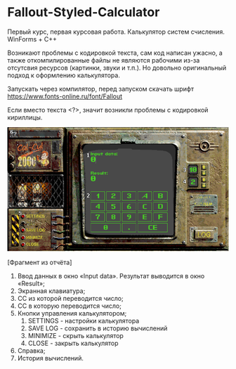 # Fallout-Styled-Calculator
Первый курс, первая курсовая работа. Калькулятор систем счисления. WinForms + C++

Возникают проблемы с кодировкой текста, сам код написан ужасно, а также откомпилированные файлы не являются рабочими из-за отсутсвия ресурсов (картинки, звуки и т.п.).
Но довольно оригинальный подход к оформлению калькулятора.

Запускать через компилятор, перед запуском скачать шрифт https://www.fonts-online.ru/font/Fallout

Если вместо текста <?>, значит возникли проблемы с кодировкой кириллицы.

![Demo1](https://github.com/Rinkachirukuki/ProjectsPictures/raw/main/FalloutCalculator/demo1.png)

[Фрагмент из отчёта]
1. Ввод данных в окно «Input data». Результат выводится в окно «Result»;
2. Экранная клавиатура;
3. СС из которой переводится число;
4. СС в которую переводится число;
5. Кнопки управления калькулятором;
	1) SETTINGS - настройки калькулятора
	2) SAVE LOG - сохранить в историю вычислений
	3) MINIMIZE - скрыть калькулятор
	4) CLOSE - закрыть калькулятор
6. Справка;
7. История вычислений.

